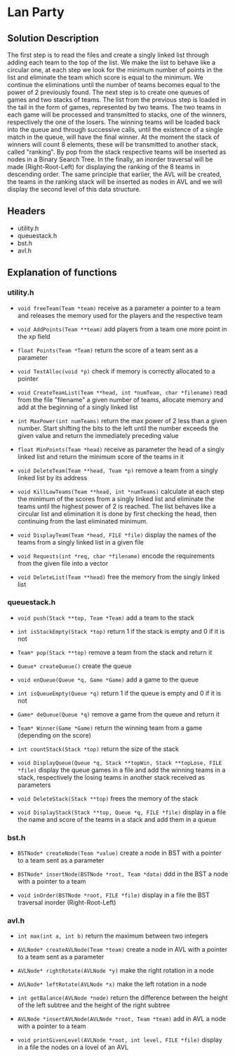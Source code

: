 # Lan Party
## Solution Description
The first step is to read the files and create a singly linked list through
adding each team to the top of the list. We make the list to behave like a
circular one, at each step we look for the minimum number of points in the list
and eliminate the team which score is equal to the minimum. We continue the
eliminations until the number of teams becomes equal to the power of 2
previously found. The next step is to create one queues of games and two stacks
of teams. The list from the previous step is loaded in the tail in the form of
games, represented by two teams. The two teams in each game will be processed
and transmitted to stacks, one of the winners, respectively the one of the
losers. The winning teams will be loaded back into the queue and through
successive calls, until the existence of a single match in the queue, will have
the final winner. At the moment the stack of winners will count 8 elements,
these will be transmitted to another stack, called "ranking". By pop from the
stack respective teams will be inserted as nodes in a Binary Search Tree. In
the finally, an inorder traversal will be made (Right-Root-Left) for displaying
the ranking of the 8 teams in descending order. The same principle that
earlier, the AVL will be created, the teams in the ranking stack will be
inserted as nodes in AVL and we will display the second level of this data
structure.

## Headers
* utility.h
* queuestack.h
* bst.h
* avl.h

## Explanation of functions
### utility.h
* `void freeTeam(Team *team)`
receive as a parameter a pointer to a team and releases the memory used for
the players and the respective team

* `void AddPoints(Team **team)`
add players from a team one more point in the xp field

* `float Points(Team *Team)`
return the score of a team sent as a parameter

* `void TestAlloc(void *p)`
check if memory is correctly allocated to a pointer

* `void CreateTeamList(Team **head, int *numTeam, char *filename)`
read from the file "filename" a given number of teams, allocate memory and add
at the beginning of a singly linked list

* `int MaxPower(int numTeams)`
return the max power of 2 less than a given number. Start shifting the bits
to the left until the number exceeds the given value and return the
immediately preceding value

* `float MinPoints(Team *head)`
receive as parameter the head of a singly linked list and return the minimum
score of the teams in it

* `void DeleteTeam(Team **head, Team *p)`
remove a team from a singly linked list by its address

* `void KillLowTeams(Team **head, int *numTeams)`
calculate at each step the minimum of the scores from a singly linked list and
eliminate the teams until the highest power of 2 is reached. The list behaves
like a circular list and elimination it is done by first checking the head,
then continuing from the last eliminated minimum.

* `void DisplayTeam(Team *head, FILE *file)`
display the names of the teams from a singly linked list in a given file

* `void Requests(int *req, char *filename)`
encode the requirements from the given file into a vector

* `void DeleteList(Team **head)`
free the memory from the singly linked list

### queuestack.h
* `void push(Stack **top, Team *Team)`
add a team to the stack

* `int isStackEmpty(Stack *top)`
return 1 if the stack is empty and 0 if it is not

* `Team* pop(Stack **top)`
remove a team from the stack and return it

* `Queue* createQueue()`
create the queue

* `void enQueue(Queue *q, Game *Game)`
add a game to the queue

* `int isQueueEmpty(Queue *q)`
return 1 if the queue is empty and 0 if it is not

* `Game* deQueue(Queue *q)`
remove a game from the queue and return it

* `Team* Winner(Game *Game)`
return the winning team from a game (depending on the score)

* `int countStack(Stack *top)`
return the size of the stack

* `void DisplayQueue(Queue *q, Stack **topWin, Stack **topLose, FILE *file)`
display the queue games in a file and add the winning teams in a stack,
respectively the losing teams in another stack received as parameters

* `void DeleteStack(Stack **top)`
frees the memory of the stack

* `void DisplayStack(Stack **top, Queue *q, FILE *file)`
display in a file the name and score of the teams in a stack and add them in a
queue

### bst.h
* `BSTNode* createNode(Team *value)`
create a node in BST with a pointer to a team sent as a parameter

* `BSTNode* insertNode(BSTNode *root, Team *data)`
ddd in the BST a node with a pointer to a team

* `void inOrder(BSTNode *root, FILE *file)`
display in a file the BST traversal inorder (Right-Root-Left)

### avl.h

* `int max(int a, int b)`
return the maximum between two integers

* `AVLNode* createAVLNode(Team *team)`
create a node in AVL with a pointer to a team sent as a parameter

* `AVLNode* rightRotate(AVLNode *y)`
make the right rotation in a node

* `AVLNode* leftRotate(AVLNode *x)`
make the left rotation in a node

* `int getBalance(AVLNode *node)`
return the difference between the height of the left subtree and the height of
the right subtree

* `AVLNode *insertAVLNode(AVLNode *root, Team *team)`
add in AVL a node with a pointer to a team

* `void printGivenLevel(AVLNode *root, int level, FILE *file)`
display in a file the nodes on a lovel of an AVL
